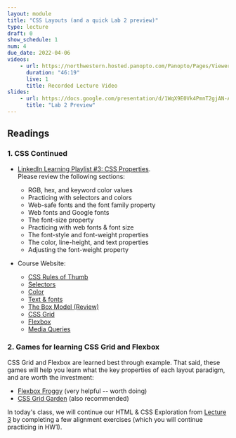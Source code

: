 ```yaml
---
layout: module
title: "CSS Layouts (and a quick Lab 2 preview)"
type: lecture
draft: 0
show_schedule: 1
num: 4
due_date: 2022-04-06
videos: 
    - url: https://northwestern.hosted.panopto.com/Panopto/Pages/Viewer.aspx?id=eb2cedec-b2c7-4231-ad07-ae6f01280af3
      duration: "46:19"
      live: 1
      title: Recorded Lecture Video
slides:
    - url: https://docs.google.com/presentation/d/1WqX9E0Vk4PmnT2gjAN-AX6otW2nEOEqgJrJrt5mFiSk/edit?usp=sharing
      title: "Lab 2 Preview"
---
```


## Readings

### 1. CSS Continued
* <a href="https://www.linkedin.com/learning-login/share?account=75814418&forceAccount=false&redirect=https%3A%2F%2Fwww.linkedin.com%2Flearning%2Fcollections%2F6619359376476041216%3Ftrk%3Dshare_collection_url%26shareId%3DCftoWEZ6RXCM20euMOy5FQ%253D%253D" target="_blank">LinkedIn Learning Playlist #3: CSS Properties</a>.<br>Please review the following sections:
    * RGB, hex, and keyword color values
    * Practicing with selectors and colors
    * Web-safe fonts and the font family property
    * Web fonts and Google fonts
    * The font-size property
    * Practicing with web fonts & font size
    * The font-style and font-weight properties
    * The color, line-height, and text properties
    * Adjusting the font-weight property

* Course Website:
    * [CSS Rules of Thumb](../css-reference/rules-of-thumb)
    * [Selectors](../css-reference/selectors)
    * [Color](../css-reference/color)
    * [Text &amp; fonts](../css-reference/fonts)
    * [The Box Model (Review)](../css-reference/box-model)
    * [CSS Grid](../css-reference/css-grid)
    * [Flexbox](../css-reference/flexbox)
    * [Media Queries](../css-reference/media-queries)

### 2. Games for learning CSS Grid and Flexbox
CSS Grid and Flexbox are learned best through example. That said, these games will help you learn what the key properties of each layout paradigm, and are worth the investment:
* <a href="https://flexboxfroggy.com/" target="_blank">Flexbox Froggy</a> (very helpful -- worth doing)
* <a href="https://cssgridgarden.com/" target="_blank">CSS Grid Garden</a> (also recommended)

In today's class, we will continue our HTML & CSS Exploration from [Lecture 3](lecture03) by completing a few alignment exercises (which you will continue practicing in HW1). 
